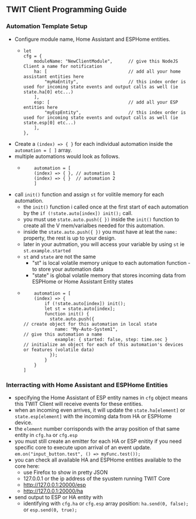 ## TWIT Client Programming Guide

### Automation Template Setup
- Configure module name, Home Assistant and ESPHome entities.
  - ```
    let
    cfg = {
        moduleName: "NewClientModule",      // give this NodeJS Client a name for notification
        ha: [                               // add all your home assistant entities here
            "myHaEntity",                   // this index order is used for incoming state events and output calls as well (ie state.ha[0] etc...)
        ],
        esp: [                              // add all your ESP entities here
            "myEspEntity",                  // this index order is used for incoming state events and output calls as well (ie state.esp[0] etc...)
        ],
    },
    ```
- Create a `(index) => { }` for each individual automation inside the `automation = [ ]` array.
- multiple automations would look as follows.
  - ```
        automation = [
        (index) => { }, // automation 1
        (index) => { }  // automation 2
        ]
    ```
- call `init()` function and assign `st` for volitile memory for each automation.
  - the `init()` function i called once at the first start of each automation by the `if (!state.auto[index]) init();` call.
  - you must use `state.auto.push({ })` inside the `init()` function to create all the V mem/varialbes needed for this automation.
  - inside the `state.auto.push({ })` you must have at leat the `name:` property, the rest is up to your design.
  - later in your autmation, you will access your variable by using `st` ie `st.example.started`
  - `st` and `state` are not the same
    - "st" is local volatile memory unique to each automation function - to store your automation data
    - "state" is global volatile memory that stores incoming data from ESPHome or Home Assistant Entity states
  - ```
        automation = [                                                         
        (index) => {                                                        
            if (!state.auto[index]) init();                                 
            let st = state.auto[index];                                  
            function init() {    
              state.auto.push({                                           // create object for this automation in local state
                name: "My-Auto-System1",                                // give this automation a name 
                example: { started: false, step: time.sec }             // initialize an object for each of this automation's devices or features (volatile data) 
              });                                 
            }
        }
    ]
    ```
### Interracting with Home Assistant and ESPHome Entities
- specifying the Home Assistant of ESP entity names in `cfg` object means this TWIT Client will receive events for these entities.
- when an incoming even arrives, it will update the `state.ha[element]` or `state.esp[element]` with the incoming data from HA or ESPHome device.
- the `element` number corrisponds with the array position of that same entity in `cfg.ha` or `cfg.esp`
- you must still create an emitter for each HA or ESP enitity if you need specific core to execute upon arrival of an event update. `em.on("input_button.test", () => myFunc.test());`
- you can check all available HA and ESPHome entities available to the core here:
  - use Firefox to show in pretty JSON
  - 127.0.0.1 or the ip address of the syustem running TWIT Core
  - http://127.0,0.1:20000/esp
  - http://127.0.0.1:20000/ha
- send output to ESP or HA entity with
  - identifying with `cfg.ha` or `cfg.esp` array position: `ha.send(0, false);` or `esp.send(0, true);`

